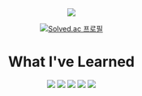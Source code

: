 <div align="center">

<img src="https://capsule-render.vercel.app/api?type=waving&color=gradient&height=200&section=header&text=Keon&fontSize=70&fontAlignY=40" />

[![Solved.ac 프로필](http://mazassumnida.wtf/api/v2/generate_badge?boj=lune0410k)](https://solved.ac/lune0410k)

# What I've Learned
<img src="https://img.shields.io/badge/IntelliJ%20IDEA-000000?style=for-the-badge&logo=intellijidea&logoColor=white"/> <img src="https://img.shields.io/badge/Java-007396?style=for-the-badge&logo=Java&logoColor=white"/> <img src="https://img.shields.io/badge/JavaScript-#F7DF1E?style=for-the-badge&logo=JavaScript&logoColor=white"/> <img src="https://img.shields.io/badge/html5-#E34F26?style=for-the-badge&logo=html5&logoColor=white"/> <img src="https://img.shields.io/badge/css3-#1572B6?style=for-the-badge&logo=css3&logoColor=white"/> 



</div>

<!--
**devkeon/devkeon** is a ✨ _special_ ✨ repository because its `README.md` (this file) appears on your GitHub profile.

Here are some ideas to get you started:

- 🔭 I’m currently working on ...
- 🌱 I’m currently learning ...
- 👯 I’m looking to collaborate on ...
- 🤔 I’m looking for help with ...
- 💬 Ask me about ...
- 📫 How to reach me: ...
- 😄 Pronouns: ...
- ⚡ Fun fact: ...
-->
